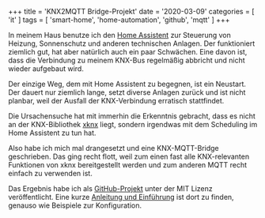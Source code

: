 +++
title = 'KNX2MQTT Bridge-Projekt'
date = '2020-03-09'
categories = [ 'it' ]
tags = [ 'smart-home', 'home-automation', 'github', 'mqtt' ]
+++

In meinem Haus benutze ich den [Home Assistent][1] zur Steuerung von Heizung, Sonnenschutz und anderen technischen Anlagen.
Der funktioniert ziemlich gut, hat aber natürlich auch ein paar Schwächen.
Eine davon ist, dass die Verbindung zu meinem KNX-Bus regelmäßig abbricht und nicht wieder aufgebaut wird.
<!--more-->

Der einzige Weg, dem mit Home Assistent zu begegnen, ist ein Neustart.
Der dauert nur ziemlich lange, setzt diverse Anlagen zurück und ist nicht planbar, weil der Ausfall der KNX-Verbindung erratisch stattfindet.

Die Ursachensuche hat mit immerhin die Erkenntnis gebracht, dass es nicht an der KNX-Bibliothek [xknx][2] liegt, sondern irgendwas mit dem Scheduling im Home Assistent zu tun hat.

Also habe ich mich mal drangesetzt und eine KNX-MQTT-Bridge geschrieben.
Das ging recht flott, weil zum einen fast alle KNX-relevanten Funktionen von xknx bereitgestellt werden und zum anderen MQTT recht einfach zu verwenden ist.

Das Ergebnis habe ich als [GitHub-Projekt][3] unter der MIT Lizenz veröffentlicht.
Eine kurze [Anleitung und Einführung][4] ist dort zu finden, genauso wie Beispiele zur Konfiguration.

[1]:	https://www.home-assistant.io/ "Home Assistant"
[2]:	https://xknx.io/ "xknx"
[3]:	https://github.com/gbeine/knx2mqtt "knx2mqtt"
[4]:	https://github.com/gbeine/knx2mqtt/blob/master/README.md "Anleitung"
